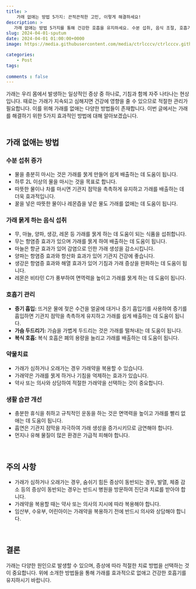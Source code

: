 ```yaml
---
title: >
    가래 없애는 방법 5가지: 끈적끈적한 고민, 이렇게 해결하세요!
description: > 
   가래 없애는 방법 5가지를 통해 건강한 호흡을 유지하세요. 수분 섭취, 음식 조절, 호흡기 관리, 약물치료, 생활 습관 개선 등으로 가래를 효과적으로 관리하고, 주의 사항을 숙지하여 적절한 치료를 받으세요.
slug: 2024-04-01-sputum
date: 2024-04-01 01:00:00+0000
image: https://media.githubusercontent.com/media/ctrlcccv/ctrlcccv.github.io/master/assets/img/post/2024-04-01-sputum.webp

categories:
    - Post
tags:
   
comments : false
---
```

가래는 우리 몸에서 발생하는 일상적인 증상 중 하나로, 기침과 함께 자주 나타나는 현상입니다. 때로는 가래가 지속되고 심해지면 건강에 영향을 줄 수 있으므로 적절한 관리가 필요합니다. 이를 위해 가래를 없애는 다양한 방법들이 존재합니다. 이번 글에서는 가래를 해결하기 위한 5가지 효과적인 방법에 대해 알아보겠습니다.  
<br>

## 가래 없애는 방법 

### 수분 섭취 증가

* 물을 충분히 마시는 것은 가래를 묽게 만들어 쉽게 배출하는 데 도움이 됩니다.
* 하루 2L 이상의 물을 마시는 것을 목표로 합니다.
* 따뜻한 물이나 차를 마시면 기관지 점막을 촉촉하게 유지하고 가래를 배출하는 데 더욱 효과적입니다.
* 꿀을 넣은 따뜻한 물이나 레몬즙을 넣은 물도 가래를 없애는 데 도움이 됩니다.

### 가래 묽게 하는 음식 섭취

* 무, 마늘, 양파, 생강, 레몬 등 가래를 묽게 하는 데 도움이 되는 식품을 섭취합니다.
* 무는 항염증 효과가 있으며 가래를 묽게 하여 배출하는 데 도움이 됩니다.
* 마늘은 항균 효과가 있어 감염으로 인한 가래 생성을 감소시킵니다.
* 양파는 항염증 효과와 항산화 효과가 있어 기관지 건강에 좋습니다.
* 생강은 항염증 효과와 해열 효과가 있어 기침과 가래 증상을 완화하는 데 도움이 됩니다.
* 레몬은 비타민 C가 풍부하여 면역력을 높이고 가래를 묽게 하는 데 도움이 됩니다.



<ins class="adsbygoogle"
     style="display:block; text-align:center;"
     data-ad-layout="in-article"
     data-ad-format="fluid"
     data-ad-client="ca-pub-8535540836842352"
     data-ad-slot="2974559225"></ins>
<script>
     (adsbygoogle = window.adsbygoogle || []).push({});
</script>


### 호흡기 관리

* **증기 흡입:** 뜨거운 물에 젖은 수건을 얼굴에 대거나 증기 흡입기를 사용하여 증기를 흡입하면 기관지 점막을 촉촉하게 유지하고 가래를 쉽게 배출하는 데 도움이 됩니다.
* **가슴 두드리기:** 가슴을 가볍게 두드리는 것은 가래를 떨쳐내는 데 도움이 됩니다.
* **복식 호흡:** 복식 호흡은 폐의 용량을 늘리고 가래를 배출하는 데 도움이 됩니다.

### 약물치료

* 가래가 심하거나 오래가는 경우 가래약을 복용할 수 있습니다.
* 가래약은 가래를 묽게 하거나 기침을 억제하는 효과가 있습니다.
* 약사 또는 의사와 상담하여 적절한 가래약을 선택하는 것이 중요합니다.

### 생활 습관 개선

* 충분한 휴식을 취하고 규칙적인 운동을 하는 것은 면역력을 높이고 가래를 빨리 없애는 데 도움이 됩니다.
* 흡연은 기관지 점막을 자극하여 가래 생성을 증가시키므로 금연해야 합니다.
* 먼지나 유해 물질이 많은 환경은 가급적 피해야 합니다.

<br>

## 주의 사항

* 가래가 심하거나 오래가는 경우, 숨쉬기 힘든 증상이 동반되는 경우, 발열, 체중 감소 등의 증상이 동반되는 경우는 반드시 병원을 방문하여 진단과 치료를 받아야 합니다.
* 가래약을 복용할 때는 약사 또는 의사의 지시에 따라 복용해야 합니다.
* 임산부, 수유부, 어린아이는 가래약을 복용하기 전에 반드시 의사와 상담해야 합니다.

<br>

## 결론
가래는 다양한 원인으로 발생할 수 있으며, 증상에 따라 적절한 치료 방법을 선택하는 것이 중요합니다. 위에 소개한 방법들을 통해 가래를 효과적으로 없애고 건강한 호흡기를 유지하시기 바랍니다.  



